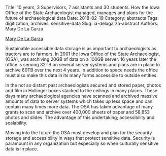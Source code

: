 Title: 10 years, 3 Supervisors, 7 assistants and 30 students. How the Iowa Office of the State Archaeologist managed, manages and plans for the future of archaeological data
Date: 2018-02-19
Category: abstracts
Tags: digitization, archives, sensitive-data
Slug: ia-delagarza-abstract
Authors: Mary De La Garza

[Mary De La Garza]()


Sustainable accessible data storage is as important to archaeologists as tractors are to farmers.  In 2001 the Iowa Office of the State Archaeologist, (OSA), was archiving 20GB of data on a 100GB server.  16 years later the office is serving 32TB on several server systems and plans are in place to archive 60TB over the next 4 years.  In addition to space needs the office must also make this data in its many forms accessible to outside entities.

In the not so distant past archaeologists secured and stored paper, photos and film in Hollinger boxes stacked to the ceilings in many places.  These days many archaeological agencies have scanned and archived massive amounts of data to server systems which takes up less space and can contain many times more data.  The OSA has taken advantage of many grants to scan and archive over 400,000 sheets of paper and 58,853 photos and slides.  The advantage of this undertaking; accessibility and scalability.

Moving into the future the OSA must develop and plan for the security storage and accessibility in ways that protect sensitive data.  Security is paramount in any organization but especially so when culturally sensitive data is in place.  
